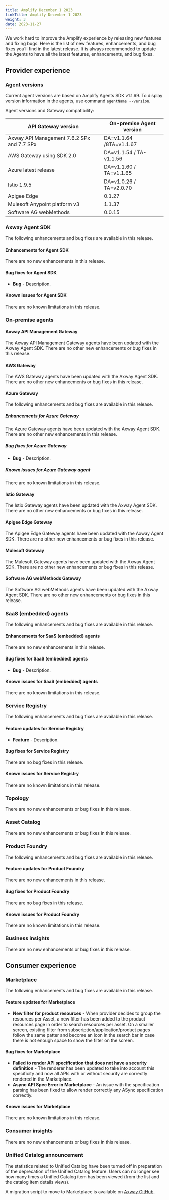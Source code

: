 ```yaml
---
title: Amplify December 1 2023
linkTitle: Amplify December 1 2023
weight: 3
date: 2023-11-27
---
```

We work hard to improve the Amplify experience by releasing new features and fixing bugs. Here is the list of new features, enhancements, and bug fixes you’ll find in the latest release. It is always recommended to update the Agents to have all the latest features, enhancements, and bug fixes.

## Provider experience

### Agent versions

Current agent versions are based on Amplify Agents SDK v1.1.69. To display version information in the agents, use command `agentName --version`.

Agent versions and Gateway compatibility:

| API Gateway version                        | On-premise Agent version |
|--------------------------------------------|--------------------------|
| Axway API Management 7.6.2 SPx and 7.7 SPx | DA=v1.1.64 /8TA=v1.1.67  |
| AWS Gateway using SDK 2.0                  | DA=v1.1.54 / TA-v1.1.56  |
| Azure latest release                       | DA=v1.1.60 / TA=v1.1.65  |
| Istio 1.9.5                                | DA=v1.0.26 / TA=v2.0.70  |
| Apigee Edge                                | 0.1.27                   |
| Mulesoft Anypoint platform v3              | 1.1.37                   |
| Software AG webMethods                     | 0.0.15                   |

### Axway Agent SDK

The following enhancements and bug fixes are available in this release.

#### Enhancements for Agent SDK

There are no new enhancements in this release.

#### Bug fixes for Agent SDK

* **Bug** - Description.

#### Known issues for Agent SDK

There are no known limitations in this release.

### On-premise agents

#### Axway API Management Gateway

The Axway API Management Gateway agents have been updated with the Axway Agent SDK. There are no other new enhancements or bug fixes in this release.

#### AWS Gateway

The AWS Gateway agents have been updated with the Axway Agent SDK. There are no other new enhancements or bug fixes in this release.

#### Azure Gateway

The following enhancements and bug fixes are available in this release.

##### Enhancements for Azure Gateway

The Azure Gateway agents have been updated with the Axway Agent SDK. There are no other new enhancements in this release.

##### Bug fixes for Azure Gateway

* **Bug** - Description.

##### Known issues for Azure Gateway agent

There are no known limitations in this release.

#### Istio Gateway

The Istio Gateway agents have been updated with the Axway Agent SDK. There are no other new enhancements or bug fixes in this release.

#### Apigee Edge Gateway

The Apigee Edge Gateway agents have been updated with the Axway Agent SDK. There are no other new enhancements or bug fixes in this release.

#### Mulesoft Gateway

The Mulesoft Gateway agents have been updated with the Axway Agent SDK. There are no other new enhancements or bug fixes in this release.

#### Software AG webMethods Gateway

The Software AG webMethods agents have been updated with the Axway Agent SDK. There are no other new enhancements or bug fixes in this release.

### SaaS (embedded) agents

The following enhancements and bug fixes are available in this release.

#### Enhancements for SaaS (embedded) agents

There are no new enhancements in this release.

#### Bug fixes for SaaS (embedded) agents

* **Bug** - Description.

#### Known issues for SaaS (embedded) agents

There are no known limitations in this release.

### Service Registry

The following enhancements and bug fixes are available in this release.

#### Feature updates for Service Registry

* **Feature** - Description.

#### Bug fixes for Service Registry

There are no bug fixes in this release.

#### Known issues for Service Registry

There are no known limitations in this release.

### Topology

There are no new enhancements or bug fixes in this release.

### Asset Catalog

There are no new enhancements or bug fixes in this release.

### Product Foundry

The following enhancements and bug fixes are available in this release.

#### Feature updates for Product Foundry

There are no new enhancements in this release.

#### Bug fixes for Product Foundry

There are no bug fixes in this release.

#### Known issues for Product Foundry

There are no known limitations in this release.

### Business insights

There are no new enhancements or bug fixes in this release.

## Consumer experience

### Marketplace

The following enhancements and bug fixes are available in this release.

#### Feature updates for Marketplace

* **New filter for product resources** - When provider decides to group the resources per Asset, a new filter has been added to the product resources page in order to search resources per asset. On a smaller screen, existing filter from subscription/application/product pages follow the same patter and become an icon in the search bar in case there is not enough space to show the filter on the screen.

#### Bug fixes for Marketplace

* **Failed to render API specification that does not have a security definition** - The renderer has been updated to take into account this specificity and now all APIs with or without security are correctly rendered in the Marketplace.
* **Async API Spec Error in Marketplace** - An issue with the specification parsing has been fixed to allow render correctly any ASync specification correctly.

#### Known issues for Marketplace

There are no known limitations in this release.

### Consumer insights

There are no new enhancements or bug fixes in this release.

### Unified Catalog announcement

The statistics related to Unified Catalog have been turned off in preparation of the deprecation of the Unified Catalog feature. Users can no longer see how many times a Unified Catalog item has been viewed (from the list and the catalog item details views).

A migration script to move to Marketplace is available on [Axway GitHub](https://github.com/Axway/unified-catalog-migration).
